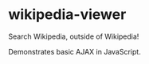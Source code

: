 # wikipedia-viewer

Search Wikipedia, outside of Wikipedia!

Demonstrates basic AJAX in JavaScript.

